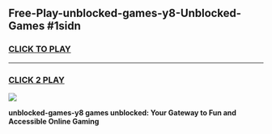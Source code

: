 
## Free-Play-unblocked-games-y8-Unblocked-Games #1sidn
<h3>
<a href="https://news.freeplayer.one?title=unblocked-games-y8&ref=8M">CLICK TO PLAY</a></h3>
<hr>

<h3>
<a href="https://news.freeplayer.one?title=unblocked-games-y8&ref=8M">CLICK 2 PLAY</a>
  
</h3>

<a href="https://news.freeplayer.one?title=unblocked-games-y8&ref=8M"><img src="https://clearcache.store/games.png"></a>


**unblocked-games-y8 games unblocked: Your Gateway to Fun and Accessible Online Gaming**
